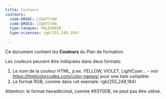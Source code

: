 ```yaml
---
title: Couleurs
couleurs:
  code-DRSOC: LIGHTCYAN
  code-DROCO: LIGHTCYAN
  type-langues: PALEGREEN
  type-sciences: rgb(255,249,184)
  
---
```


Ce document contient les **Couleurs** du Plan de formation.

Les couleurs peuvent être indiquées dans deux formats:

1. Le nom de la couleur HTML, p.ex. YELLOW, VIOLET, LightCyan... - voir https://htmlcolorcodes.com/color-names/ pour une liste complète.
2. Le format RGB, comme dans cet exemple: rgb(255,249,184)

Attention: le format hexadécimal, comme #9370DB, ne peut pas être utilisé.